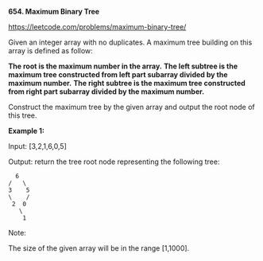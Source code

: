 **654. Maximum Binary Tree**

https://leetcode.com/problems/maximum-binary-tree/

Given an integer array with no duplicates. A maximum tree building on this array is defined as follow:

**The root is the maximum number in the array.**
**The left subtree is the maximum tree constructed from left part subarray divided by the maximum number.**
**The right subtree is the maximum tree constructed from right part subarray divided by the maximum number.**

Construct the maximum tree by the given array and output the root node of this tree.

**Example 1:**

Input: [3,2,1,6,0,5]

Output: return the tree root node representing the following tree:

      6
    /   \
    3    5
    \    / 
     2  0   
       \
        1
        
Note:

The size of the given array will be in the range [1,1000].